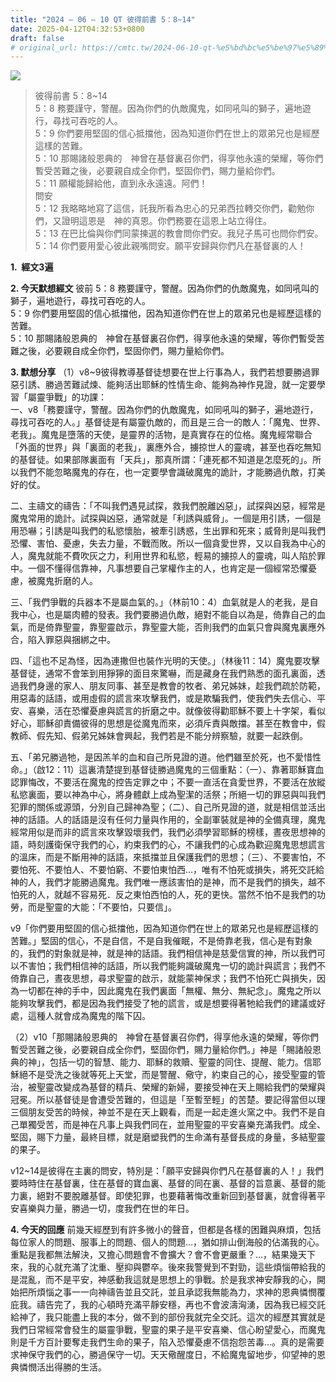 ```yaml
---
title: "2024 – 06 – 10 QT 彼得前書 5：8~14"
date: 2025-04-12T04:32:53+0800
draft: false
# original_url: https://cmtc.tw/2024-06-10-qt-%e5%bd%bc%e5%be%97%e5%89%8d%e6%9b%b8-5%ef%bc%9a814
---
```


![](/images/qt.jpg)
> 彼得前書 5：8\~14  
> 5：8 務要謹守，警醒。因為你們的仇敵魔鬼，如同吼叫的獅子，遍地遊行，尋找可吞吃的人。  
> 5：9 你們要用堅固的信心抵擋他，因為知道你們在世上的眾弟兄也是經歷這樣的苦難。  
> 5：10 那賜諸般恩典的　神曾在基督裏召你們，得享他永遠的榮耀，等你們暫受苦難之後，必要親自成全你們，堅固你們，賜力量給你們。  
> 5：11 願權能歸給他，直到永永遠遠。阿們！  
> 問安  
> 5：12 我略略地寫了這信，託我所看為忠心的兄弟西拉轉交你們，勸勉你們，又證明這恩是　神的真恩。你們務要在這恩上站立得住。  
> 5：13 在巴比倫與你們同蒙揀選的教會問你們安。我兒子馬可也問你們安。  
> 5：14 你們要用愛心彼此親嘴問安。願平安歸與你們凡在基督裏的人！

**1.  經文3遍**

**2. 今天默想經文**
彼前 5：8 務要謹守，警醒。因為你們的仇敵魔鬼，如同吼叫的獅子，遍地遊行，尋找可吞吃的人。  
5：9 你們要用堅固的信心抵擋他，因為知道你們在世上的眾弟兄也是經歷這樣的苦難。  
5：10 那賜諸般恩典的　神曾在基督裏召你們，得享他永遠的榮耀，等你們暫受苦難之後，必要親自成全你們，堅固你們，賜力量給你們。

**3. 默想分享**
（1）v8\~9彼得教導基督徒想要在世上行事為人，我們若想要勝過罪惡引誘、勝過苦難試煉、能夠活出耶穌的性情生命、能夠為神作見證，就一定要學習「屬靈爭戰」的功課：  
一、v8「務要謹守，警醒。因為你們的仇敵魔鬼，如同吼叫的獅子，遍地遊行，尋找可吞吃的人。」基督徒是有屬靈仇敵的，而且是三合一的敵人：「魔鬼、世界、老我」。魔鬼是墮落的天使，是靈界的活物，是真實存在的位格。魔鬼經常聯合「外面的世界」與「裏面的老我」，裏應外合，擄掠世人的靈魂，甚至也吞吃無知的基督徒。如果部隊裏面有「天兵」，那真所謂：「連死都不知道是怎麼死的」。所以我們不能忽略魔鬼的存在，也一定要學會識破魔鬼的詭計，才能勝過仇敵，打美好的仗。

二、主禱文的禱告：「不叫我們遇見試探，救我們脫離凶惡」，試探與凶惡，經常是魔鬼常用的詭計。試探與凶惡，通常就是「利誘與威脅」。一個是用引誘，一個是用恐嚇；引誘是叫我們的私慾懷胎，被牽引誘惑，生出罪和死來；威脅則是叫我們恐懼、害怕、憂慮，失去力量，不戰而敗。所以一個貪愛世界，又以自我為中心的人，魔鬼就能不費吹灰之力，利用世界和私慾，輕易的擄掠人的靈魂，叫人陷於罪中。一個不懂得信靠神，凡事想要自己掌權作主的人，也肯定是一個經常恐懼憂慮，被魔鬼折磨的人。

三、「我們爭戰的兵器本不是屬血氣的。」（林前10：4）血氣就是人的老我，是自我中心，也是屬肉體的發表。我們要勝過仇敵，絕對不能自以為是，倚靠自己的血氣，而是倚靠聖靈，靠聖靈啟示，靠聖靈大能，否則我們的血氣只會與魔鬼裏應外合，陷入罪惡與捆綁之中。

四、「這也不足為怪，因為連撒但也裝作光明的天使。」（林後11：14）魔鬼要攻擊基督徒，通常不會笨到用猙獰的面目來驚嚇，而是藏身在我們熟悉的面孔裏面，透過我們身邊的家人、朋友同事、甚至是教會的牧者、弟兄姊妹，趁我們疏於防範，用惡毒的話語，或用虛假的謊言來攻擊我們，或是欺騙我們，使我們失去信心、平安、喜樂，活在恐懼憂慮與謊言的折磨之中。就像彼得勸耶穌不要上十字架，看似好心，耶穌卻責備彼得的思想是從魔鬼而來，必須斥責與敵擋。甚至在教會中，假教師、假先知、假弟兄姊妹會興起，我們若是不能分辨察驗，就要一起跌倒。

五、「弟兄勝過牠，是因羔羊的血和自己所見證的道。他們雖至於死，也不愛惜性命。」（啟12：11）這裏清楚提到基督徒勝過魔鬼的三個重點：（一）、靠著耶穌寶血認罪悔改，不要活在魔鬼的控告定罪之中；不要一直活在貪愛世界，不要活在放縱私慾裏面，要以神為中心，將身體獻上成為聖潔的活祭；所絕一切的罪惡與叫我們犯罪的關係或源頭，分別自己歸神為聖；（二）、自己所見證的道，就是相信並活出神的話語。人的話語是沒有任何力量與作用的，全副軍裝就是神的全備真理，魔鬼經常用似是而非的謊言來攻擊毀壞我們，我們必須學習耶穌的榜樣，晝夜思想神的語，時刻護衛保守我們的心，約束我們的心，不讓我們的心成為歡迎魔鬼思想謊言的溫床，而是不斷用神的話語，來抵擋並且保護我們的思想；（三）、不要害怕，不要怕死、不要怕人、不要怕窮、不要怕東怕西…，唯有不怕死或損失，將死交託給神的人，我們才能勝過魔鬼。我們唯一應該害怕的是神，而不是我們的損失，越不怕死的人，就越不容易死．反之東怕西怕的人，死的更快。當然不怕不是我們的功勞，而是聖靈的大能：「不要怕，只要信」。

v9「你們要用堅固的信心抵擋他，因為知道你們在世上的眾弟兄也是經歷這樣的苦難。」堅固的信心，不是自信，不是自我催眠，不是倚靠老我，信心是有對象的，我們的對象就是神，就是神的話語。我們相信神是慈愛信實的神，所以我們可以不害怕；我們相信神的話語，所以我們能夠識破魔鬼一切的詭計與謊言；我們不倚靠自己，晝夜思想，尋求聖靈的啟示，就能蒙神保求；我們不怕死亡與損失，因為一切都在神的手中，因此魔鬼在我們裏面「無權、無分、無紀念」。魔鬼之所以能夠攻擊我們，都是因為我們接受了牠的謊言，或是想要得著牠給我們的建議或好處，這種人就會成為魔鬼的階下囚。

（2）v10「那賜諸般恩典的　神曾在基督裏召你們，得享他永遠的榮耀，等你們暫受苦難之後，必要親自成全你們，堅固你們，賜力量給你們。」神是「賜諸般恩典的神」，包括一切的智慧、能力、耶穌的救贖、聖靈的同住、提醒、能力。信耶穌絕不是受洗之後就等死上天堂，而是警醒、儆守，約束自己的心，接受聖靈的管治，被聖靈改變成為基督的精兵、榮耀的新婦，要接受神在天上賜給我們的榮耀與冠冕。所以基督徒是會遭受苦難的，但這是「至暫至輕」的苦楚。要記得當但以理三個朋友受苦的時候，神並不是在天上觀看，而是一起走進火窯之中。我們不是自己單獨受苦，而是神在凡事上與我們同在，並用聖靈的平安喜樂充滿我們。成全、堅固，賜下力量，最終目標，就是磨塑我們的生命滿有基督長成的身量，多結聖靈的果子。

v12\~14是彼得在主裏的問安，特別是：「願平安歸與你們凡在基督裏的人！」我們要時時住在基督裏，住在基督的寶血裏、基督的同在裏、基督的旨意裏、基督的能力裏，絕對不要脫離基督。即使犯罪，也要藉著悔改重新回到基督裏，就會得著平安喜樂與力量，勝過一切，度我們在世的年日。

**4. 今天的回應**
前幾天經歷到有許多微小的聲音，但都是各樣的困難與麻煩，包括每位家人的問題、服事上的問題、個人的問題…，猶如排山倒海般的佔滿我的心。重點是我都無法解決，又擔心問題會不會擴大？會不會更嚴重？…，結果幾天下來，我的心就充滿了沈重、壓抑與鬱卒。後來我警覺到不對勁，這些煩惱帶給我的是混亂，而不是平安，神感動我這就是思想上的爭戰。於是我求神安靜我的心，開始把所煩惱之事一一向神禱告並且交託，並且承認我無能為力，求神的恩典憐憫覆庇我。禱告完了，我的心頓時充滿平靜安穩，再也不會波濤洶湧，因為我已經交託給神了，我只能盡上我的本分，做不到的部份我就完全交託。這次的經歷其實就是我們日常經常會發生的屬靈爭戰，聖靈的果子是平安喜樂、信心盼望愛心，而魔鬼則是千方百計要奪走我們生命的果子，陷入恐懼憂慮不信抱怨苦毒…。真的是需要求神保守我們的心，勝過保守一切。天天儆醒度日，不給魔鬼留地步，仰望神的恩典憐憫活出得勝的生活。
